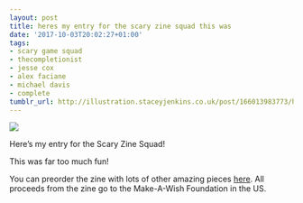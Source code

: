 ```yaml
---
layout: post
title: heres my entry for the scary zine squad this was
date: '2017-10-03T20:02:27+01:00'
tags:
- scary game squad
- thecompletionist
- jesse cox
- alex faciane
- michael davis
- complete
tumblr_url: http://illustration.staceyjenkins.co.uk/post/166013983773/heres-my-entry-for-the-scary-zine-squad-this-was
---
```

 ![](/tumblr_files/tumblr_ox9gw3SNJe1v28ub8o1_1280.jpg)  

Here’s my entry for the Scary Zine Squad!

This was far too much fun!

You can preorder the zine with lots of other amazing pieces [here](http://illustration.staceyjenkins.co.uk/sgs). All proceeds from the zine go to the Make-A-Wish Foundation in the US.


